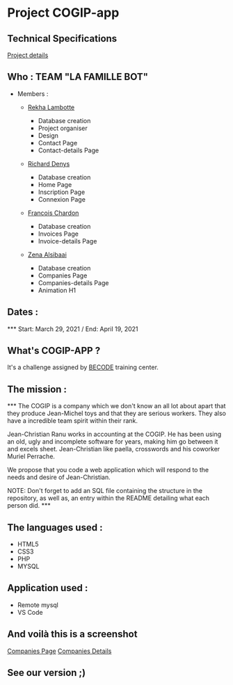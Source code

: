 # Project COGIP-app

## Technical Specifications

[Project details](https://github.com/becodeorg/LIE-Jepsen-4.27/tree/master/02-the-hills/02-php/12-cogip)

## Who : TEAM "LA FAMILLE BOT"

- Members :

  - [Rekha Lambotte](https://github.com/RekhaLambotte)

    - Database creation
    - Project organiser
    - Design
    - Contact Page
    - Contact-details Page
    

  - [Richard Denys](https://github.com/Richyden)
    
      - Database creation
      - Home Page
      - Inscription Page  
      - Connexion Page
      
  - [Francois Chardon](https://github.com/ChardonFrancois)

    - Database creation
    - Invoices Page
    - Invoice-details Page

  - [Zena Alsibaai](https://github.com/Zena-Alsibaai)

    - Database creation 
    - Companies Page
    - Companies-details Page
    - Animation H1

## Dates :

*** Start: March 29, 2021 / End: April 19, 2021 

## What's COGIP-APP ?

It's a challenge assigned by [BECODE](https://becode.org/) training center.

## The mission :

*** The COGIP is a company which we don't know an all lot about apart that they produce Jean-Michel toys and that they are serious workers. They also have a incredible team spirit within their rank.

Jean-Christian Ranu works in accounting at the COGIP. He has been using an old, ugly and incomplete software for years, making him go between it and excels sheet. Jean-Christian like paella, crosswords and his coworker Muriel Perrache.

We propose that you code a web application which will respond to the needs and desire of Jean-Christian.

NOTE: Don't forget to add an SQL file containing the structure in the repository, as well as, an entry within the README detailing what each person did. ***

## The languages used :

- HTML5
- CSS3
- PHP
- MYSQL

## Application used : 

- Remote mysql
- VS Code

## And voilà this is a screenshot

[Companies Page](../image/companies-page.png)
[Companies Details](../image/companies-detail.png)

## See our version ;)

[]()
